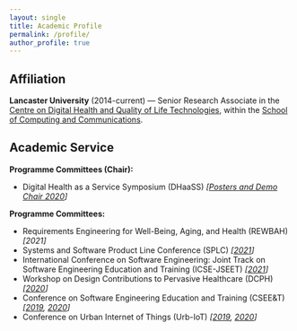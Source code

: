 ```yaml
---
layout: single
title: Academic Profile
permalink: /profile/
author_profile: true
---
```

<!-- markdownlint-disable MD033 -->

## <i class="fas fa-university fa-fw headingIcon" aria-hidden="true"></i>Affiliation

**Lancaster University** (2014-current) &mdash; Senior Research Associate in the [Centre on Digital Health and Quality of Life Technologies](https://www.digitalhealthlancaster.xyz/), within the [School of Computing and Communications](https://www.lancaster.ac.uk/scc/).

## <i class="fas fa-users fa-fw headingIcon" aria-hidden="true"></i>Academic Service

__Programme Committees (Chair):__

- Digital Health as a Service Symposium (DHaaSS) _[[Posters and Demo Chair 2020](https://conferences.computer.org/services/2020/symposia/dhaass.html)]_

__Programme Committees:__

- Requirements Engineering for Well-Being, Aging, and Health (REWBAH) _[2021]_
- Systems and Software Product Line Conference (SPLC) _[[2021](https://splc2021.net/committees/program-committees)]_
- International Conference on Software Engineering: Joint Track on Software Engineering Education and Training (ICSE-JSEET) _[[2021](https://conf.researchr.org/committee/icse-2021/icse-2021-software-engineering-in-education-and-training-program-committee)]_
- Workshop on Design Contributions to Pervasive Healthcare (DCPH) _[[2020](https://pervasivehealth.org/design-contributions-pervasive-healthcare-workshop/)]_
- Conference on Software Engineering Education and Training (CSEE&T) _[[2019](https://hicss.hawaii.edu/tracks-54/software-engineering-education/), [2020](https://ase.in.tum.de/cseet2020/index.php/program-committee/)]_
- Conference on Urban Internet of Things (Urb-IoT) _[[2019](https://urbaniot2019.eai-conferences.org/29-2/), [2020](https://urbaniot.eai-conferences.org/2020/technical-program-committee/)]_
